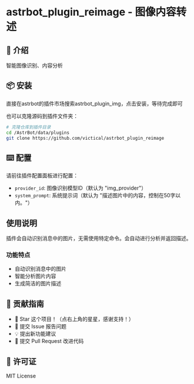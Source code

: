# astrbot_plugin_reimage - 图像内容转述

## 🤝 介绍
智能图像识别、内容分析

## 📦 安装
直接在astrbot的插件市场搜索astrbot_plugin_img，点击安装，等待完成即可

也可以克隆源码到插件文件夹：

```bash
# 克隆仓库到插件目录
cd /AstrBot/data/plugins
git clone https://github.com/victical/astrbot_plugin_reimage
```

## ⌨️ 配置
请前往插件配置面板进行配置：

- `provider_id`: 图像识别模型ID（默认为 "img_provider"）
- `system_prompt`: 系统提示词（默认为 "描述图片中的内容，控制在50字以内。"）

## 使用说明

插件会自动识别消息中的图片，无需使用特定命令。会自动进行分析并返回描述。

### 功能特点
- 自动识别消息中的图片
- 智能分析图片内容
- 生成简洁的图片描述



## 👥 贡献指南
- 🌟 Star 这个项目！（点右上角的星星，感谢支持！）
- 🐛 提交 Issue 报告问题
- 💡 提出新功能建议
- 🔧 提交 Pull Request 改进代码

## 📝 许可证
MIT License
